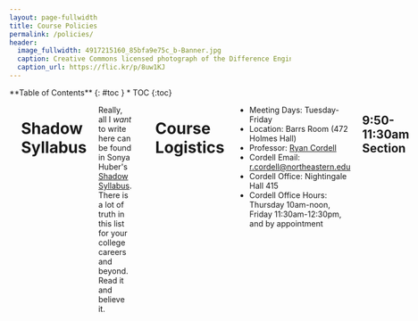```yaml
---
layout: page-fullwidth
title: Course Policies
permalink: /policies/
header:
  image_fullwidth: 4917215160_85bfa9e75c_b-Banner.jpg
  caption: Creative Commons licensed photograph of the Difference Engine by Flickr user Larry Johnson
  caption_url: https://flic.kr/p/8uw1KJ
---
```


<div class="row">
<div class="medium-4 medium-push-8 columns" markdown="1">
<div class="panel radius" markdown="1">
**Table of Contents**
{: #toc }
*  TOC
{:toc}
</div>
</div><!-- /.medium-4.columns -->

<div class="medium-8 medium-pull-4 columns" markdown="1">

-----

# Shadow Syllabus

Really, all I *want* to write here can be found in Sonya Huber's [Shadow Syllabus](https://sonyahuber.com/2014/08/20/shadow-syllabus/amp/). There is a lot of truth in this list for your college careers and beyond. Read it and believe it.

-----

# Course Logistics

+ Meeting Days: Tuesday-Friday
+ Location: Barrs Room (472 Holmes Hall)
+ Professor: [Ryan Cordell](http://ryancordell.org)
+ Cordell Email: [r.cordell@northeastern.edu](mailto:r.cordell@northeastern.edu) 
+ Cordell Office: Nightingale Hall 415
+ Cordell Office Hours: Thursday 10am-noon, Friday 11:30am-12:30pm, and by appointment

## 9:50-11:30am Section
+ Practicum Student: [Bill Quinn](mailto:quinn.wi@husky.neu.edu)
+ Quinn Office Hours: TBA

## 1:35-3:15 Section
+ Practicum Student: [David Medina](mailto:medina.d@husky.neu.edu)
+ Medina Office Hours: TBA

-----

# Required Texts
 
The majority of our readings will be available online or through a [password protected, digital course packet](#) (I will give you the password for this zip file in class). We will read a few books, however, which you will need to purchase:
 
+ James Gleick, [*The Information: A History, A Theory, A Flood*](http://amzn.to/2g3003b), Vintage (2012).
+ Sydney Padua, [*The Thrilling Adventures of Lovelace and Babbage: The \(Mostly\) True Story of the First Computer*](http://amzn.to/2g311sc), Pantheon (2015).
+ Emily St. John Mandel, [*Station Eleven*](http://amzn.to/2AHrUc9), Vintage (2015).

-----
 
# Communication

The best way to get in touch with me is to visit during my office hours. If you’re unsure about our readings, struggling with an assignment, or just want to talk, please visit. During the Spring 2018 semester, I will be in my office (Nightingale 415) on Thursday from 10am-noon and Friday from 11:30am-12:30pm. I’m also happy to make appointments at other times—just [email me](mailto:r.cordell@northeastern.edu) with **at least three possible meeting times** for me to choose among. I can schedule in person or virtual meetings.

The next best way to get in touch with me is by [sending me an email](mailto:r.cordell@northeastern.edu). When you write to me: consider your tone and your audience. An email to your professor shouldn’t read the same as your emails to friends. For help, see [this guide to emailing your professors](https://medium.com/@lportwoodstacer/how-to-email-your-professor-without-being-annoying-af-cf64ae0e4087). I will respond to an email within 48 hours. Often I will respond more quickly, but you should not send me an urgent email, for example, the night before an assignment is due. If for some reason I have not responded to your email within two days, please do follow up—my delay is likely inadvertent and I will welcome a reminder.

-----

# Class Engagement

This experiential course requires active engagement in class activities and discussions. There will be few lectures and we will not be building toward an exam. Instead, we will work together to build our facilities for thinking critically about literature, new media, and technology. You should come to every class having read all of the required reading, watched the required videos, browsed the suggested resources, and so forth. You should enter the classroom prepared to discuss these materials with colleagues and complete both individual and group [in-class assignments](http://f17rwda.ryancordell.org/assignments/in-class). 

## Participation

I will not explicitly grade participation in this course (i.e. “participation = 20% of final grade”), but I will take account of your reading and course engagement through our in-class work, discussions, and related activities. [In-class work](http://s18tot.ryancordell.org/assignments/inclasswork/) will regularly be graded, while other contributions can influence that grade. There are many ways to participate in a college class. Just a few of the most valuable contributions are:

1. Raising ideas from our assigned materials for class discussion, including directing our attention to specific moments you found evocative, inspiring, infuriating, or otherwise salient;
2. Asking questions about materials or ideas you found puzzling or difficult (I cannot overstate how valuable good questions are to a thriving class, and how desperately I wish more students were courageous in asking them);
3. Sending pertinent materials discovered outside of class to the course email list, or bringing them to our attention during discussion;
4. Assisting classmates with lab assignments or other in-class work amenable to cooperation;
5. Visiting during office hours to extend course conversations around subjects or questions you find particularly interesting.

## Attendance

Maintaining an active class conversation requires that the class be present, both physically and mentally. “Attendance” does not simply mean that your body can be found in proximity to those of your classmates. You must also be mentally present, which means you must:

1. Be awake and attentive to the conversation of the day;
2. Prepare assigned texts before class begins;
3. Bring your assigned texts to class. If we’re reading online articles, you should either bring a device on which to read them or print them and bring that hard copy. For some of our "texts" such as videogames this will be a bit harder to accomplish, but we will discuss what precisely to bring before those sessions;
4. *Bring your assigned texts to class!*
5. and, finally, **bring your assigned texts to class!!!** I mean it. Seriously. If you come to class without the day’s reading on hand, I reserve the right to count you absent.

If you fail to meet these requirements, I will consider you mentally absent, though you may be physically present. 

## Missing Class

You may miss two classes without penalty. *I make no distinction between excused and unexcused absences*, so use your allotted absences wisely. You may not miss two classes early in the semester and then petition for additional excused absences afterward. When you must miss class, it is your responsibility to find out what you missed, get updates on upcoming assignments, and/or ensure that you are prepared for future classes. *You may not make up quizzes or in-class work*. If you miss a lab due to an excused absence you should attempt to make up the work, but I cannot promise that all lab activities can be completed outside their schedule time; some labs require travel, special equipment, or outside expertise that I cannot provide at other times than our scheduled class period. 

Essentially, when you are absent you will receive a '0' for any in-class work assignments given on that day. At the end of the semester, I will drop the lowest two in-class grades, so that up to two 0's will be dropped (for your two allowed absences). Once beyond your allotted absences you will receive a zero for any in-class work or labs missed. If you miss fewer than two classes, then your lowest two in-class grades will be dropped, improving your overall grade.

[![A picture of two buttons, the first labeled "Overload Relay Trip and the second labeled "Overload Relay & M.G. Set](https://c2.staticflickr.com/8/7179/6824250814_34fcd25d62_o.jpg)](https://flic.kr/p/bp351N)

*["Overload" by Sir Mildred Pierce](https://flic.kr/p/bp351N)*

## "Information Overload" Day

I do understand that the semester can get hectic. The reading load for this class is often challenging, and you must balance it with the work in your other classes. Most likely you will have days when you simply cannot—for whatever reason—complete the assigned reading. To that end, you may take *one “information overload” (IO) day* during the semester. On this day you will not be expected to contribute to class discussion and you will receive a pass on any in-class work (the work will be ungraded and not factored into your final “In-Class Work” grade). In order to take an IO day, you must follow these rules:

1. You must attend class, listen attentively to any lectures or class discussions, and take part in any activities or group work not dependent on the day’s reading. **Your IO days cannot be used as additional excused absences**.
2. You must inform me **before the beginning of class** that you are taking your IO day. You may not wait until I call on you or until you see day’s the in-class assignment. **I will deny any IO requests made during class**. To that end: take special care to be on time if you plan to request an IO day, as you won’t be allowed to request one if you arrive late.
3. You may not extend an IO day into another class session. If, for instance, you take your IO day during our first class on a novel, you will not then be excused from discussing the book during subsequent classes.
4. You may not take an IO day to avoid completing on a major assignment. IO days will excuse you from reading quizzes, group work, or reflections, but nothing of more serious import. If you are unsure whether an assignment is "major," the syllabus is a good guide. If a given assignment has it's own "assignment" page on the course website, it is a major assignment.

IO days are intended to help you manage the inevitable stresses of your individual semester. Use them wisely.

-----

# Digital Etiquette

## In-class Devices

*Some of this section and much of the rubric below were inspired by and adapted from this [cell phone use rubric](http://www.zombiebased.com/edcourage/CellPhone%20Use%20Rubric.pdf) from Zombie Based Learning.*

This should go without saying, but let’s say it anyway: while in class, you should be focused on class. You may think that you are an excellent multi-tasker, but there is a [growing](https://www.psychologytoday.com/blog/the-power-prime/201103/technology-myth-multitasking) [body](https://www.forbes.com/sites/nickmorrison/2014/11/26/the-myth-of-multitasking-and-what-it-means-for-learning/print/) [of](https://www.psychologytoday.com/blog/creativity-without-borders/201405/the-myth-multitasking) [evidence](http://www.npr.org/sections/health-shots/2016/10/19/498450445/dont-look-now-how-your-devices-hurt-your-productivity) [that](http://time.com/money/3892931/stop-multitasking-and-start-singletasking/) [argues](http://time.com/4737286/multitasking-mental-health-stress-texting-depression/) [multitasking](http://www.thenewatlantis.com/publications/the-myth-of-multitasking) [is](https://www.scientificamerican.com/podcast/episode/the-myth-of-multitasking-09-07-15/) [a](http://www.abc.net.au/radionational/programs/allinthemind/the-myth-of-multitasking/6743356) [myth](http://www.npr.org/2013/05/10/182861382/the-myth-of-multitasking): trying to do multiple things simultaneously means you do all those things worse than if you focused on them serially—the act of multitasking [literally drains your brain's energy reserves](https://qz.com/722661/neuroscientists-say-multitasking-literally-drains-the-energy-reserves-of-your-brain/) In a discussion-focused class like this one, it's usually pretty easy to tell when a student is checking in and and out of class an other on-screen activities.

In your professional lives, people will have their phones and other devices with them at their jobs, in meetings, at conferences, and so on. Adults do not have their devices taken away from them. They are expected to manage their own use. 

You may have your phone and/or laptop on hand during class, but if so you should use them only for accessing our readings, class resources, or for finding outside materials pertinent to our discussions and activities. You should not use them to follow a game, message your friends, check your friends’ Tumblrs, commit (non course related) code to Github. Though it may seem unthinkable, your friends and family may actually survive three hours each week without direct updates as to your whereabouts and doings. They probably won’t call the police to report you missing. They will no doubt pine for your witty banter, but that longing will only make your 2:41pm updates all the sweeter each Monday, Wednesday, and Thursday this semester. 

Periodically during the semester I may ask folks to put screens away. This means I want everyone—myself included—to focus attention on another aspect of class. In fact, it would be a very good idea to have a physical notebook available for classes when phones and laptops cannot be used.

## Device Use Rubric

The rubric below outlines my expectations for device use in this classroom. We can discuss these expectations in our first days together and edit them if the class agrees on amendments. I will not be recording marks for device use in every class. Instead, I will assess your use periodically and include these measures in my assessment of your class contributions. 

| **1. Unacceptable** | **2. Below Expectations** | **3. Meets Expectations** | **4. Exceeds Expectations** |
| --- | --- | ---- | ---- |
| Use is *inappropriate*. Device is a distraction to others. **Examples**: A student uses their device to play games, view material unrelated to the course, OR hold social conversations. | Use is *distracting* to the student, their colleagues, and/or the instructor. Student frequently checks devices for information unrelated to the class. **Example**: A student takes out their phone to look at text messages several times in one class period. | Device is *not used* except during designed times, or device use is limited to quick checks during times of transition. **Example**: a student receives an important text from a parent, which they check quickly during our transition between group work and full-class discussion, but waits to respond until an appropriate time. | Device *only used* as an efficient academic tool for a direct purpose. Device is not a distraction. but used at appropriate times as an extension of work or learning. **Examples**: A student uses their phone to do research during a research project, or uses their laptop to create a collaborative document for a group project.

[![A glitched drawing of the Incredible Hulk](https://c2.staticflickr.com/4/3813/12729448323_6188e2ca98_b.jpg)](https://flic.kr/p/koRKuX)

*["Glitch" by 622](https://flic.kr/p/koRKuX)*

## Technical Snafus

This course will rely on access to computers, specific software, and the internet. **At some point during the semester you WILL have a problem with technology**: your laptop will crash, a file will become corrupted, a server will go down, a piece of software will not act as you expect it to, or something else will occur. These are facts of twenty-first-century life, not emergencies. To succeed in college and in your career you should develop work habits that take such snafus into account. Start assignments early and save often. [Always keep a backup copy of your work saved somewhere secure](https://www.dropbox.com/) (preferably off site). None of these unfortunate events should be considered emergencies: inkless printers, computer virus infections, lost flash drives, lost passwords, corrupted files, incompatible file formats. It is *entirely your responsibility* to take the proper steps to ensure your work will not be lost irretrievably; if one device or service isn’t working, find another that does. When problems arise in the software I have assigned for you to learn, we will work through those problems together and learn thereby. However, I will not grant you an extension based on problems you may be having with the specific devices or the internet services you happen to use. 

-----

# TRACE Evaluations

Students are expected to complete a TRACE (Teacher Rating and Course Evaluation) toward the end of the semester. I will set aside some time during a class period for students to complete their TRACEs.

-----

# Academic Integrity

In this class you will abide by Northeastern University’s Academic Integrity Policy at all times:

> A commitment to the principles of academic integrity is essential to the mission of Northeatern University. The promotion of independent and original scholarship ensures that students derive the most from their educational experience and their pursuit of knowledge. Academic dishonesty violates the most fundamental values of an intellectual community and undermines the achievements of the entire University.

If you have any questions about what constitutes academic integrity in this class—particularly as the concept applies to digital course projects—please talk to me. We will also discuss the ethics of digital scholarship in class.

-----

# Writing Center

The Northeastern University Writing Center is located in 412 Holmes Hall and in Snell Library (for current hours call 617-373-4549 or see [http://www.northeastern.edu/english/writing-center/](http://www.northeastern.edu/english/writing-center/)) and offers free and friendly help for any level writer, including help with reading complex texts, conceptualizing a writing project, refining your writing process (i.e., planning, researching, organization, drafting, revising, and editing), and using sources effectively. You can receive feedback face-to-face during regular hours or via email/online response. I strongly recommend that you make appointments to go over drafts of your work—including your digital work—before turning it in. Questions about the Writing Center can be directed to [neuwritingcenter@gmail.com](mailto:neuwritingcenter@gmail.com).


</div><!-- /.medium-8.columns -->
</div><!-- /.row -->